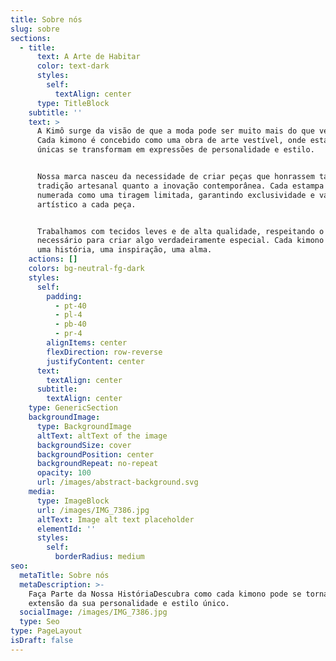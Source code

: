 ```yaml
---
title: Sobre nós
slug: sobre
sections:
  - title:
      text: A Arte de Habitar
      color: text-dark
      styles:
        self:
          textAlign: center
      type: TitleBlock
    subtitle: ''
    text: >
      A Kimô surge da visão de que a moda pode ser muito mais do que vestuário.
      Cada kimono é concebido como uma obra de arte vestível, onde estampas
      únicas se transformam em expressões de personalidade e estilo.


      Nossa marca nasceu da necessidade de criar peças que honrassem tanto a
      tradição artesanal quanto a inovação contemporânea. Cada estampa é
      numerada como uma tiragem limitada, garantindo exclusividade e valor
      artístico a cada peça.


      Trabalhamos com tecidos leves e de alta qualidade, respeitando o tempo
      necessário para criar algo verdadeiramente especial. Cada kimono carrega
      uma história, uma inspiração, uma alma.
    actions: []
    colors: bg-neutral-fg-dark
    styles:
      self:
        padding:
          - pt-40
          - pl-4
          - pb-40
          - pr-4
        alignItems: center
        flexDirection: row-reverse
        justifyContent: center
      text:
        textAlign: center
      subtitle:
        textAlign: center
    type: GenericSection
    backgroundImage:
      type: BackgroundImage
      altText: altText of the image
      backgroundSize: cover
      backgroundPosition: center
      backgroundRepeat: no-repeat
      opacity: 100
      url: /images/abstract-background.svg
    media:
      type: ImageBlock
      url: /images/IMG_7386.jpg
      altText: Image alt text placeholder
      elementId: ''
      styles:
        self:
          borderRadius: medium
seo:
  metaTitle: Sobre nós
  metaDescription: >-
    Faça Parte da Nossa HistóriaDescubra como cada kimono pode se tornar uma
    extensão da sua personalidade e estilo único.
  socialImage: /images/IMG_7386.jpg
  type: Seo
type: PageLayout
isDraft: false
---
```

